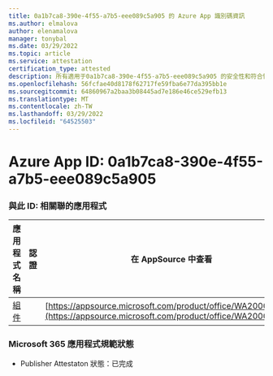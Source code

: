 ```yaml
---
title: 0a1b7ca8-390e-4f55-a7b5-eee089c5a905 的 Azure App 識別碼資訊
ms.author: elmalova
author: elenamalova
manager: tonybal
ms.date: 03/29/2022
ms.topic: article
ms.service: attestation
certification_type: attested
description: 所有適用于0a1b7ca8-390e-4f55-a7b5-eee089c5a905 的安全性和符合性資訊資訊。
ms.openlocfilehash: 56fcfae40d8178f62717fe59fba6e77da395bb1e
ms.sourcegitcommit: 64860967a2baa3b08445ad7e186e46ce529efb13
ms.translationtype: MT
ms.contentlocale: zh-TW
ms.lasthandoff: 03/29/2022
ms.locfileid: "64525503"
---
```

# <a name="azure-app-id-0a1b7ca8-390e-4f55-a7b5-eee089c5a905"></a>Azure App ID: 0a1b7ca8-390e-4f55-a7b5-eee089c5a905


### <a name="apps-associated-with-this-id"></a>與此 ID: 相關聯的應用程式
| **應用程式名稱** | **認證** | **在 AppSource 中查看** |
|--------------|---------------|-----------------------|
| [組件](../forward/WA200002271.md) |  | [https://appsource.microsoft.com/product/office/WA200002271](https://appsource.microsoft.com/product/office/WA200002271) |

### <a name="microsoft-365-app-compliance-status"></a>Microsoft 365 應用程式規範狀態
- Publisher Attestaton 狀態：已完成

